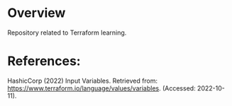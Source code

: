 # Overview

Repository related to Terraform learning.

# References:

HashicCorp (2022) Input Variables. Retrieved from: https://www.terraform.io/language/values/variables. (Accessed: 2022-10-11).
